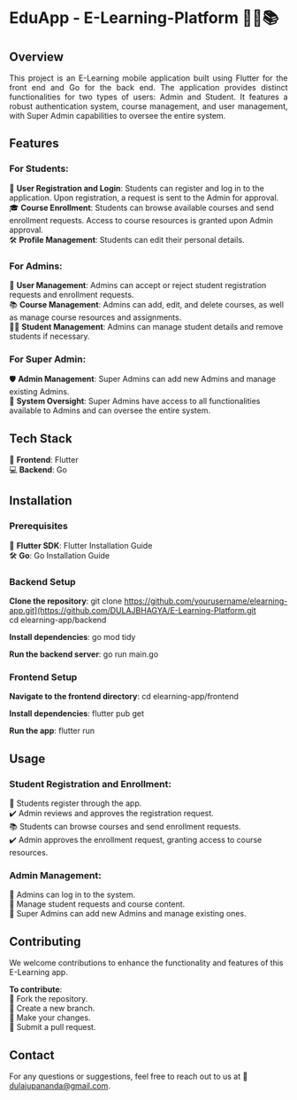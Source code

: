 # EduApp - E-Learning-Platform 🧑‍🏫📚

## Overview
<div style="text-align: justify">
This project is an E-Learning mobile application built using Flutter for the front end and Go for the back end. The application provides distinct functionalities for two types of users: Admin and Student. It features a robust authentication system, course management, and user management, with Super Admin capabilities to oversee the entire system.</div>

## Features

### For Students:
📝 **User Registration and Login**: Students can register and log in to the application. Upon registration, a request is sent to the Admin for approval.<br/>
🎓 **Course Enrollment**: Students can browse available courses and send enrollment requests. Access to course resources is granted upon Admin approval.<br/>
🛠️ **Profile Management**: Students can edit their personal details.

### For Admins:
👥 **User Management**: Admins can accept or reject student registration requests and enrollment requests.<br/>
📚 **Course Management**: Admins can add, edit, and delete courses, as well as manage course resources and assignments.<br/>
🧑‍🎓 **Student Management**: Admins can manage student details and remove students if necessary.<br/>

### For Super Admin:
🛡️ **Admin Management**: Super Admins can add new Admins and manage existing Admins.<br/>
👑 **System Oversight**: Super Admins have access to all functionalities available to Admins and can oversee the entire system.

## Tech Stack
📱 **Frontend**: Flutter<br/>
💻 **Backend**: Go

## Installation
### Prerequisites
🚀 **Flutter SDK**: Flutter Installation Guide<br/>
🛠️ **Go**: Go Installation Guide

### Backend Setup
**Clone the repository**:
git clone https://github.com/yourusername/elearning-app.git](https://github.com/DULAJBHAGYA/E-Learning-Platform.git<br/>
cd elearning-app/backend

**Install dependencies**:
go mod tidy

**Run the backend server**:
go run main.go

### Frontend Setup
**Navigate to the frontend directory**:
cd elearning-app/frontend

**Install dependencies**:
flutter pub get

**Run the app**:
flutter run

## Usage

### Student Registration and Enrollment:
📝 Students register through the app.<br/>
✔️ Admin reviews and approves the registration request.<br/>
📚 Students can browse courses and send enrollment requests.<br/>
✔️ Admin approves the enrollment request, granting access to course resources.<br/>

### Admin Management:
🔑 Admins can log in to the system.<br/>
👥 Manage student requests and course content.<br/>
👑 Super Admins can add new Admins and manage existing ones.

## Contributing
We welcome contributions to enhance the functionality and features of this E-Learning app. 

**To contribute**:<br/>
🍴 Fork the repository.<br/>
🌿 Create a new branch.<br/>
🔧 Make your changes.<br/>
📨 Submit a pull request.


## Contact
For any questions or suggestions, feel free to reach out to us at 📧 dulajupananda@gmail.com.

